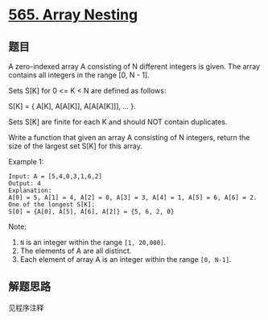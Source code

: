 # [565. Array Nesting](https://leetcode-cn.com/problems/array-nesting/)

## 题目
A zero-indexed array A consisting of N different integers is given. The array contains all integers in the range [0, N - 1]. 

Sets S[K] for 0 <= K < N are defined as follows:

S[K] = { A[K], A[A[K]], A[A[A[K]]], ... }.

Sets S[K] are finite for each K and should NOT contain duplicates.


Write a function that given an array A consisting of N integers, return the size of the largest set S[K] for this array.


Example 1:
```
Input: A = [5,4,0,3,1,6,2]
Output: 4
Explanation: 
A[0] = 5, A[1] = 4, A[2] = 0, A[3] = 3, A[4] = 1, A[5] = 6, A[6] = 2.
One of the longest S[K]:
S[0] = {A[0], A[5], A[6], A[2]} = {5, 6, 2, 0}
```

Note:
1. `N` is an integer within the range `[1, 20,000]`.
1. The elements of A are all distinct.
1. Each element of array A is an integer within the range `[0, N-1]`.

## 解题思路

见程序注释

